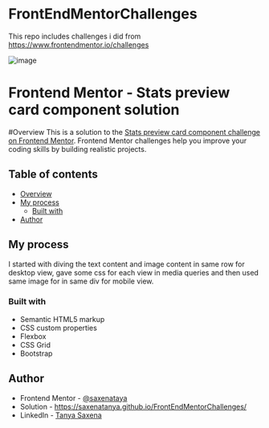 # FrontEndMentorChallenges
This repo includes challenges i did from https://www.frontendmentor.io/challenges

![image](https://user-images.githubusercontent.com/82470912/122643248-c74c9700-d0dc-11eb-9433-468b8cc42acd.png)


# Frontend Mentor - Stats preview card component solution

#Overview
This is a solution to the [Stats preview card component challenge on Frontend Mentor](https://www.frontendmentor.io/challenges/stats-preview-card-component-8JqbgoU62). Frontend Mentor challenges help you improve your coding skills by building realistic projects. 

## Table of contents

- [Overview](#overview)
- [My process](#my-process)
  - [Built with](#built-with)
- [Author](#author)



## My process

I started with diving the text content and image content in same row for desktop view, gave some css for each view in media queries and then used same image for in same div for mobile view.

### Built with

- Semantic HTML5 markup
- CSS custom properties
- Flexbox
- CSS Grid
- Bootstrap


## Author

- Frontend Mentor - [@saxenataya](https://www.frontendmentor.io/profile/saxenatanya)
- Solution - https://saxenatanya.github.io/FrontEndMentorChallenges/
- LinkedIn - [Tanya Saxena](https://www.linkedin.com/in/tanya-saxena-1759311b8/)


